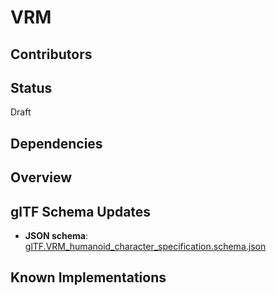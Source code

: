 # VRM

## Contributors

## Status

Draft

## Dependencies

## Overview

## glTF Schema Updates

* **JSON schema**: [glTF.VRM_humanoid_character_specification.schema.json](schema/glTF.VRM_humanoid_character_specification.schema.json)

## Known Implementations
